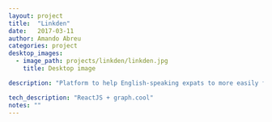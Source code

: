 ```yaml
---
layout: project
title:  "Linkden"
date:   2017-03-11
author: Amando Abreu
categories: project
desktop_images:
  - image_path: projects/linkden/linkden.jpg
    title: Desktop image

description: "Platform to help English-speaking expats to more easily find medium to long term housing in Europe"

tech_description: "ReactJS + graph.cool"
notes: ""
---
```

